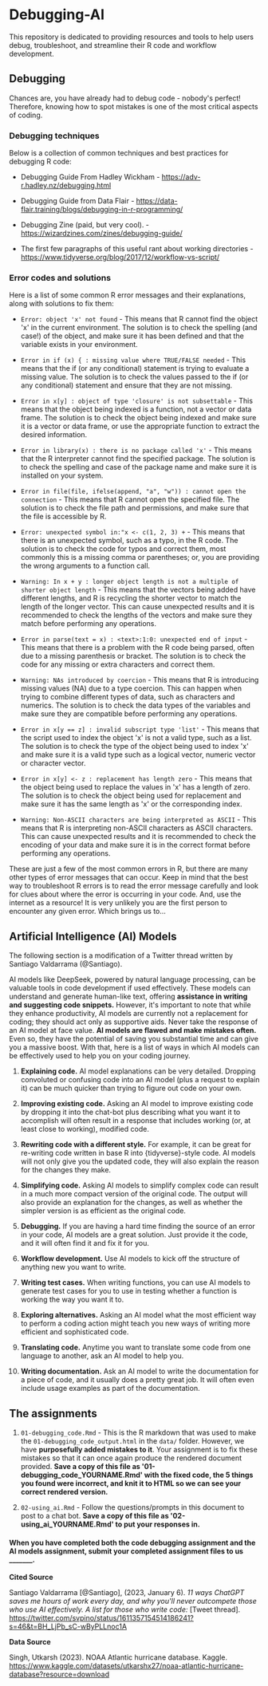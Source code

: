 # Debugging-AI

This repository is dedicated to providing resources and tools to help users debug, troubleshoot, and streamline their R code and workflow development.

## Debugging

Chances are, you have already had to debug code - nobody's perfect! Therefore, knowing how to spot mistakes is one of the most critical aspects of coding.

### **Debugging techniques**

Below is a collection of common techniques and best practices for debugging R code:

-   Debugging Guide From Hadley Wickham - <https://adv-r.hadley.nz/debugging.html>

-   Debugging Guide from Data Flair - <https://data-flair.training/blogs/debugging-in-r-programming/>

-   Debugging Zine (paid, but very cool). - <https://wizardzines.com/zines/debugging-guide/>

-   The first few paragraphs of this useful rant about working directories - <https://www.tidyverse.org/blog/2017/12/workflow-vs-script/>

### **Error codes and solutions**

Here is a list of some common R error messages and their explanations, along with solutions to fix them:

-   `Error: object 'x' not found` - This means that R cannot find the object 'x' in the current environment. The solution is to check the spelling (and case!) of the object, and make sure it has been defined and that the variable exists in your environment.

-   `Error in if (x) { : missing value where TRUE/FALSE needed` - This means that the if (or any conditional) statement is trying to evaluate a missing value. The solution is to check the values passed to the if (or any conditional) statement and ensure that they are not missing.

-   `Error in x[y] : object of type 'closure' is not subsettable` - This means that the object being indexed is a function, not a vector or data frame. The solution is to check the object being indexed and make sure it is a vector or data frame, or use the appropriate function to extract the desired information.

-   `Error in library(x) : there is no package called 'x'` - This means that the R interpreter cannot find the specified package. The solution is to check the spelling and case of the package name and make sure it is installed on your system.

-   `Error in file(file, ifelse(append, "a", "w")) : cannot open the connection` - This means that R cannot open the specified file. The solution is to check the file path and permissions, and make sure that the file is accessible by R.

-   `Error: unexpected symbol in:"x <- c(1, 2, 3) +` - This means that there is an unexpected symbol, such as a typo, in the R code. The solution is to check the code for typos and correct them, most commonly this is a missing comma or parentheses; or, you are providing the wrong arguments to a function call.

-   `Warning: In x + y : longer object length is not a multiple of shorter object length` - This means that the vectors being added have different lengths, and R is recycling the shorter vector to match the length of the longer vector. This can cause unexpected results and it is recommended to check the lengths of the vectors and make sure they match before performing any operations.

-   `Error in parse(text = x) : <text>:1:0: unexpected end of input` - This means that there is a problem with the R code being parsed, often due to a missing parenthesis or bracket. The solution is to check the code for any missing or extra characters and correct them.

-   `Warning: NAs introduced by coercion` - This means that R is introducing missing values (NA) due to a type coercion. This can happen when trying to combine different types of data, such as characters and numerics. The solution is to check the data types of the variables and make sure they are compatible before performing any operations.

-   `Error in x[y == z] : invalid subscript type 'list'` - This means that the script used to index the object 'x' is not a valid type, such as a list. The solution is to check the type of the object being used to index 'x' and make sure it is a valid type such as a logical vector, numeric vector or character vector.

-   `Error in x[y] <- z : replacement has length zero` - This means that the object being used to replace the values in 'x' has a length of zero. The solution is to check the object being used for replacement and make sure it has the same length as 'x' or the corresponding index.

-   `Warning: Non-ASCII characters are being interpreted as ASCII` - This means that R is interpreting non-ASCII characters as ASCII characters. This can cause unexpected results and it is recommended to check the encoding of your data and make sure it is in the correct format before performing any operations.

These are just a few of the most common errors in R, but there are many other types of error messages that can occur. Keep in mind that the best way to troubleshoot R errors is to read the error message carefully and look for clues about where the error is occurring in your code. And, use the internet as a resource! It is very unlikely you are the first person to encounter any given error. Which brings us to...

## Artificial Intelligence (AI) Models

The following section is a modification of a Twitter thread written by Santiago Valdarrama (@Santiago).

AI models like DeepSeek, powered by natural language processing, can be valuable tools in code development if used effectively. These models can understand and generate human-like text, offering **assistance in writing and suggesting code snippets.** However, it's important to note that while they enhance productivity, AI models are currently not a replacement for coding; they should act only as supportive aids. Never take the response of an AI model at face value. **AI models are flawed and make mistakes often.** Even so, they have the potential of saving you substantial time and can give you a massive boost. With that, here is a list of ways in which AI models can be effectively used to help you on your coding journey.

1)  **Explaining code.** AI model explanations can be very detailed. Dropping convoluted or confusing code into an AI model (plus a request to explain it) can be much quicker than trying to figure out code on your own.

2)  **Improving existing code.** Asking an AI model to improve existing code by dropping it into the chat-bot plus describing what you want it to accomplish will often result in a response that includes working (or, at least close to working), modified code.

3)  **Rewriting code with a different style.** For example, it can be great for re-writing code written in base R into {tidyverse}-style code. AI models will not only give you the updated code, they will also explain the reason for the changes they make.

4)  **Simplifying code.** Asking AI models to simplify complex code can result in a much more compact version of the original code. The output will also provide an explanation for the changes, as well as whether the simpler version is as efficient as the original code.

5)  **Debugging.** If you are having a hard time finding the source of an error in your code, AI models are a great solution. Just provide it the code, and it will often find it and fix it for you.

6)  **Workflow development.** Use AI models to kick off the structure of anything new you want to write.

7)  **Writing test cases.** When writing functions, you can use AI models to generate test cases for you to use in testing whether a function is working the way you want it to.

8)  **Exploring alternatives.** Asking an AI model what the most efficient way to perform a coding action might teach you new ways of writing more efficient and sophisticated code.

9)  **Translating code.** Anytime you want to translate some code from one language to another, ask an AI model to help you.

10) **Writing documentation.** Ask an AI model to write the documentation for a piece of code, and it usually does a pretty great job. It will often even include usage examples as part of the documentation.

## The assignments

1)  `01-debugging_code.Rmd` - This is the R markdown that was used to make the `01-debugging_code_output.html` in the `data/` folder. However, we have **purposefully added mistakes to it**. Your assignment is to fix these mistakes so that it can once again produce the rendered document provided. **Save a copy of this file as '01-debugging_code_YOURNAME.Rmd' with the fixed code, the 5 things you found were incorrect, and knit it to HTML so we can see your correct rendered version.**

2)  `02-using_ai.Rmd` - Follow the questions/prompts in this document to post to a chat bot. **Save a copy of this file as '02-using_ai_YOURNAME.Rmd' to put your responses in.**

#### When you have completed both the code debugging assignment and the AI models assignment, submit your completed assignment files to us _______.

**Cited Source**

Santiago Valdarrama [@Santiago], (2023, January 6). *11 ways ChatGPT saves me hours of work every day, and why you'll never outcompete those who use AI effectively. A list for those who write code:* [Tweet thread]. <https://twitter.com/svpino/status/1611357154514186241?s=46&t=BH_LjPb_sC-wByPLLnoc1A>

**Data Source**

Singh, Utkarsh (2023). NOAA Atlantic hurricane database. Kaggle. <https://www.kaggle.com/datasets/utkarshx27/noaa-atlantic-hurricane-database?resource=download>
